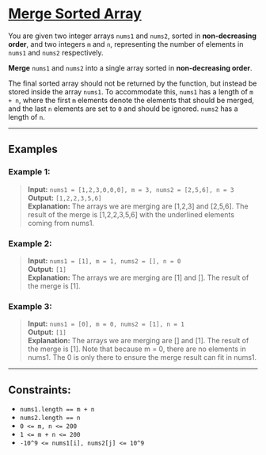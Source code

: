# [Merge Sorted Array](https://leetcode.com/problems/merge-sorted-array/)

You are given two integer arrays `nums1` and `nums2`, sorted in **non-decreasing order**, and two integers `m` and `n`, representing the number of elements in `nums1` and `nums2` respectively.

**Merge** `nums1` and `nums2` into a single array sorted in **non-decreasing order**.

The final sorted array should not be returned by the function, but instead be stored inside the array `nums1`. To accommodate this, `nums1` has a length of `m + n`, where the first `m` elements denote the elements that should be merged, and the last `n` elements are set to `0` and should be ignored. `nums2` has a length of `n`.

---

## Examples

### Example 1:
> **Input:** `nums1 = [1,2,3,0,0,0], m = 3, nums2 = [2,5,6], n = 3`  
> **Output:** `[1,2,2,3,5,6]`  
> **Explanation:** The arrays we are merging are [1,2,3] and [2,5,6].
> The result of the merge is [1,2,2,3,5,6] with the underlined elements coming from nums1.

### Example 2:
> **Input:** `nums1 = [1], m = 1, nums2 = [], n = 0`  
> **Output:** `[1]`  
> **Explanation:** The arrays we are merging are [1] and [].
> The result of the merge is [1].

### Example 3:
> **Input:** `nums1 = [0], m = 0, nums2 = [1], n = 1`  
> **Output:** `[1]`  
> **Explanation:** The arrays we are merging are [] and [1].
> The result of the merge is [1].
> Note that because m = 0, there are no elements in nums1. The 0 is only there to ensure the merge result can fit in nums1.

---

## Constraints:
- `nums1.length == m + n`
- `nums2.length == n`
- `0 <= m, n <= 200`
- `1 <= m + n <= 200`
- `-10^9 <= nums1[i], nums2[j] <= 10^9` 